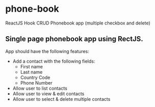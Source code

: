 # phone-book
ReactJS Hook CRUD Phonebook app (multiple checkbox and delete)

## Single page phonebook app using RectJS. 
App should have the following features:

- Add a contact with the following fields:
  - First name
  - Last name
  - Country Code
  - Phone Number
- Allow user to list contacts
- Allow user to view & edit contacts
- Allow user to select & delete multiple contacts
